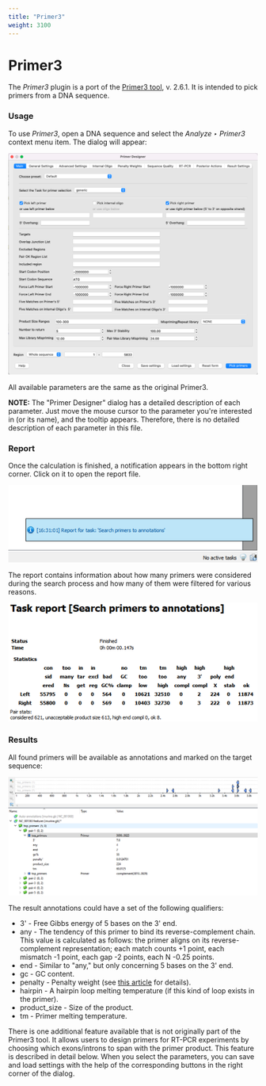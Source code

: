```yaml
---
title: "Primer3"
weight: 3100
---
```


# Primer3

The _Primer3_ plugin is a port of the [Primer3 tool](https://primer3.org/), v. 2.6.1. It is intended to pick primers from a DNA sequence.

### Usage

To use _Primer3_, open a DNA sequence and select the _Analyze ‣ Primer3_ context menu item. The dialog will appear:

![](/images/65930919/96665909.png)

All available parameters are the same as the original Primer3.

**NOTE:** The "Primer Designer" dialog has a detailed description of each parameter. Just move the mouse cursor to the parameter you're interested in (or its name), and the tooltip appears. Therefore, there is no detailed description of each parameter in this file.

### Report

Once the calculation is finished, a notification appears in the bottom right corner. Click on it to open the report file.

![](/images/65930919/94076948.png)

The report contains information about how many primers were considered during the search process and how many of them were filtered for various reasons.

![](/images/65930919/94076949.png)

### Results

All found primers will be available as annotations and marked on the target sequence:

![](/images/65930919/94076947.png)

The result annotations could have a set of the following qualifiers:

*   3' - Free Gibbs energy of 5 bases on the 3' end.
*   any - The tendency of this primer to bind its reverse-complement chain. This value is calculated as follows: the primer aligns on its reverse-complement representation; each match counts +1 point, each mismatch -1 point, each gap -2 points, each N -0.25 points.
*   end - Similar to "any," but only concerning 5 bases on the 3' end.
*   gc - GC content.
*   penalty - Penalty weight (see [this article](https://www.primer3plus.com/primer3plusHelp.html#calculatePenalties) for details).
*   hairpin - A hairpin loop melting temperature (if this kind of loop exists in the primer).
*   product\_size - Size of the product.
*   tm - Primer melting temperature.

There is one additional feature available that is not originally part of the Primer3 tool. It allows users to design primers for RT-PCR experiments by choosing which exons/introns to span with the primer product. This feature is described in detail below. When you select the parameters, you can save and load settings with the help of the corresponding buttons in the right corner of the dialog.